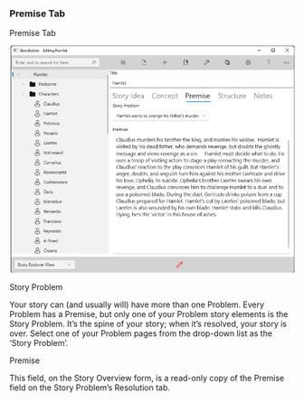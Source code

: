 ### Premise Tab ###
Premise Tab <br/>

![](Overview-Premise.png)


Story Problem <br/>

Your story can (and usually will) have more than one Problem. Every Problem has a Premise, but only one of your Problem story elements is the Story Problem. It’s the spine of your story; when it’s resolved, your story is over. Select one of your  Problem pages from the drop-down list as the ‘Story Problem’. <br/>

Premise <br/>

This field, on the Story Overview form, is a read-only copy of the Premise field on the Story Problem’s Resolution tab.  <br/>



